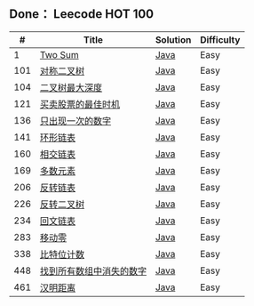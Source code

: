 ## Done： Leecode HOT 100
| #   | Title                                                                      | Solution | Difficulty |
|-----|----------------------------------------------------------------------------|----------|----------------------|
| 1   | [Two Sum](https://leetcode.cn/problems/two-sum/)           | [Java]() | Easy   |
| 101 | [对称二叉树](https://leetcode.cn/problems/symmetric-tree/)                      | [Java]() | Easy   |
| 104 | [二叉树最大深度](https://leetcode.cn/problems/maximum-depth-of-binary-tree/)      | [Java]() | Easy   |
| 121 | [买卖股票的最佳时机](https://leetcode.cn/problems/best-time-to-buy-and-sell-stock/) | [Java]() | Easy   |
| 136 | [只出现一次的数字](https://leetcode.cn/problems/single-number/)                    | [Java]() | Easy  |
| 141 | [环形链表](https://leetcode.cn/problems/linked-list-cycle/)           | [Java]() | Easy   |
| 160 | [相交链表](https://leetcode.cn/problems/intersection-of-two-linked-lists/)     | [Java]() | Easy   |
| 169 | [多数元素](https://leetcode.cn/problems/majority-element/)          | [Java]() | Easy   |
| 206 | [反转链表](https://leetcode.cn/problems/reverse-linked-list/)          | [Java]() | Easy   |
| 226 | [反转二叉树](https://leetcode.cn/problems/invert-binary-tree/)          | [Java]() | Easy   |
| 234 | [回文链表](https://leetcode.cn/problems/palindrome-linked-list/)          | [Java]() | Easy   |
| 283 | [移动零](https://leetcode.cn/problems/move-zeroes/)          | [Java]() | Easy   |
| 338 | [比特位计数](https://leetcode.cn/problems/counting-bits/)          | [Java]() | Easy   |
| 448 | [找到所有数组中消失的数字](https://leetcode.cn/problems/find-all-numbers-disappeared-in-an-array/)       | [Java]() | Easy   |
| 461 | [汉明距离](https://leetcode.cn/problems/hamming-distance/)       | [Java]() | Easy   |

